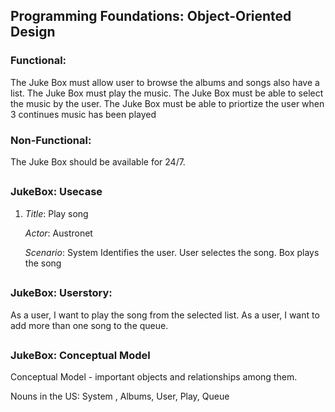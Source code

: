 ## Programming Foundations: Object-Oriented Design

### Functional:
The Juke Box must allow user to browse the albums and songs also have a list.
The Juke Box must play the music.
The Juke Box must be able to select the music by the user.
The Juke Box must be able to priortize the user when 3 continues music has been played

### Non-Functional:

The Juke Box should be available for 24/7.

##

### JukeBox: Usecase
1.
   *Title*: Play song
  
   *Actor*: Austronet
  
    *Scenario*: System Identifies the user. User selectes the song. Box plays the song
##
  ### JukeBox: Userstory:

  As a user, I want to play the song from the selected list.
  As a user, I want to add more than one song to the queue.
   
##

### JukeBox: Conceptual Model

Conceptual Model - important objects and relationships among them.

Nouns in the US:  System , Albums, User, Play, Queue











